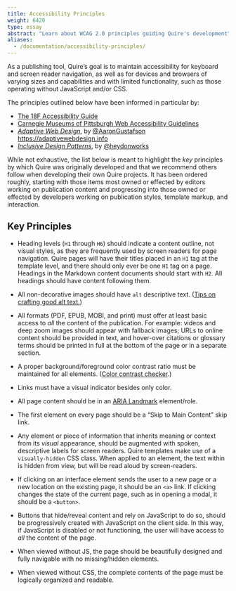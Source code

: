```yaml
---
title: Accessibility Principles
weight: 6420
type: essay
abstract: "Learn about WCAG 2.0 principles guiding Quire's development"
aliases:
  - /documentation/accessibility-principles/
---
```


As a publishing tool, Quire’s goal is to maintain accessibility for keyboard and screen reader navigation, as well as for devices and browsers of varying sizes and capabilities and with limited functionality, such as those operating without JavaScript and/or CSS.

The principles outlined below have been informed in particular by:

- [The 18F Accessibility Guide](https://accessibility.18f.gov/)
- [Carnegie Museums of Pittsburgh Web Accessibility Guidelines](http://web-accessibility.carnegiemuseums.org)
- [*Adaptive Web Design*](https://adaptivewebdesign.info), by [@AaronGustafson](https://twitter.com/AaronGustafson) https://adaptivewebdesign.info
- [*Inclusive Design Patterns*](https://shop.smashingmagazine.com/products/inclusive-design-patterns), by [@heydonworks](https://twitter.com/heydonworks)

While not exhaustive, the list below is meant to highlight the *key* principles by which Quire was originally developed and that we recommend others follow when developing their own Quire projects. It has been ordered roughly, starting with those items most owned or effected by editors working on publication content and progressing into those owned or effected by developers working on publication styles, template markup, and interaction.

## Key Principles

- Heading levels (`H1` through `H6`) should indicate a content outline, not visual styles, as they are frequently used by screen readers for page navigation. Quire pages will have their titles placed in an `H1` tag at the template level, and there should only ever be one `H1` tag on a page. Headings in the Markdown content documents should start with `H2`. All headings should have content following them.

- All non-decorative images should have `alt` descriptive text. ([Tips on crafting good alt text.](https://webaim.org/techniques/alttext/))

- All formats (PDF, EPUB, MOBI, and print) must offer at least basic access to *all* the content of the publication. For example: videos and deep zoom images should appear with fallback images; URLs to online content should be provided in text, and hover-over citations or glossary terms should be printed in full at the bottom of the page or in a separate section.

- A proper background/foreground color contrast ratio must be maintained for all elements. ([Color contrast checker](https://webaim.org/resources/contrastchecker/).)

- Links must have a visual indicator besides only color.

- All page content should be in an [ARIA Landmark](https://www.w3.org/TR/2017/NOTE-wai-aria-practices-1.1-20171214/examples/landmarks/index.html) element/role.

- The first element on every page should be a “Skip to Main Content” skip link.

- Any element or piece of information that inherits meaning or context from its *visual* appearance, should be augmented with spoken, descriptive labels for screen readers. Quire templates make use of a `visually-hidden` CSS class. When applied to an element, the text within is hidden from view, but will be read aloud by screen-readers.

- If clicking on an interface element sends the user to a new page or a new location on the existing page, it should be an `<a>` link. If clicking changes the state of the current page, such as in opening a modal, it should be a `<button>`.

- Buttons that hide/reveal content and rely on JavaScript to do so, should be progressively created with JavaScript on the client side. In this way, if JavaScript is disabled or not functioning, the user will have access to *all* the content of the page.

- When viewed without JS, the page should be beautifully designed and fully navigable with no missing/hidden elements.

- When viewed without CSS, the complete contents of the page must be logically organized and readable.
